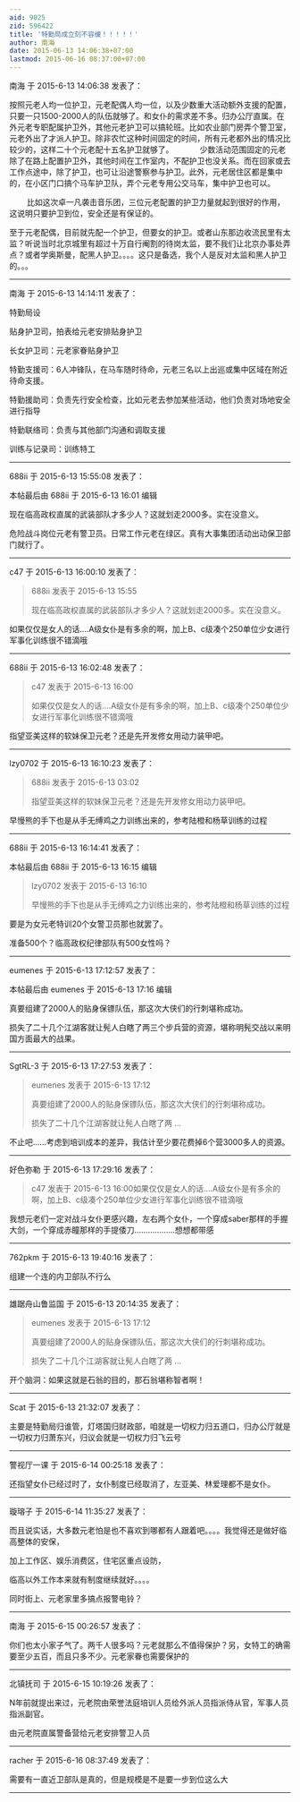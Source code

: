 ```yaml
---
aid: 9025
zid: 596422
title: '特勤局成立刻不容缓！！！！！'
author: 南海
date: 2015-06-13 14:06:38+07:00
lastmod: 2015-06-16 08:37:00+07:00
---
```


南海 于 2015-6-13 14:06:38 发表了：

按照元老人均一位护卫，元老配偶人均一位，以及少数重大活动额外支援的配置，只要一只1500-2000人的队伍就够了。和女仆的需求差不多。归办公厅直属。在外元老专职配属护卫外，其他元老护卫可以搞轮班。比如农业部门房弄个警卫室，元老外出了才派人护卫。除非农忙这种时间固定的时间，所有元老都外出的情况比较少的，这样二十个元老配十五名护卫就够了。            少数活动范围固定的元老除了在路上配置护卫外，其他时间在工作室内，不配护卫也没关系。而在回家或去工作点途中，除了护卫，也可让沿途警察参与护卫。此外，元老居住区都是集中的，在小区门口搞个马车护卫队，弄个元老专用公交马车，集中护卫也可以。

        比如这次卓一凡袭击音乐团，三位元老配置的护卫力量就起到很好的作用，这说明只要护卫到位，安全还是有保证的。

至于元老配偶，目前就先配一个护卫，但要女的护卫。或者山东那边收流民里有太监？听说当时北京城里有超过十万自行阉割的待岗太监，要不我们让北京办事处弄点？或者学奥斯曼，配黑人护卫。。。。这只是备选，我个人是反对太监和黑人护卫的。。。

---------

南海 于 2015-6-13 14:14:11 发表了：

特勤局设

贴身护卫司，拍表给元老安排贴身护卫

长女护卫司：元老家眷贴身护卫

特勤支援司：6人冲锋队，在马车随时待命，元老三名以上出巡或集中区域在附近待命支援。

特勤援助司：负责先行安全检查，比如元老去参加某些活动，他们负责对场地安全进行指导

特勤联络司：负责与其他部门沟通和调取支援

训练与记录司：训练特工

---------

688ii 于 2015-6-13 15:55:08 发表了：

本帖最后由 688ii 于 2015-6-13 16:01 编辑 

现在临高政权直属的武装部队才多少人？这就划走2000多。实在没意义。

危险战斗岗位元老有警卫员。日常工作元老在绿区。真有大事集团活动出动保卫部门就行了。

---------

c47 于 2015-6-13 16:00:10 发表了：

> 688ii 发表于 2015-6-13 15:55
> 
> 现在临高政权直属的武装部队才多少人？这就划走2000多。实在没意义。



如果仅仅是女人的话....A级女仆是有多余的啊，加上B、c级凑个250单位少女进行军事化训练很不错滴哦

---------

688ii 于 2015-6-13 16:02:48 发表了：

> c47 发表于 2015-6-13 16:00
> 
> 如果仅仅是女人的话....A级女仆是有多余的啊，加上B、c级凑个250单位少女进行军事化训练很不错滴哦



指望亚美这样的软妹保卫元老？还是先开发修女用动力装甲吧。

---------

lzy0702 于 2015-6-13 16:10:23 发表了：

> 688ii 发表于 2015-6-13 03:02
> 
> 指望亚美这样的软妹保卫元老？还是先开发修女用动力装甲吧。



早慢熊的手下也是从手无缚鸡之力训练出来的，参考陆橙和杨草训练的过程

---------

688ii 于 2015-6-13 16:14:41 发表了：

本帖最后由 688ii 于 2015-6-13 16:15 编辑 


> 
> lzy0702 发表于 2015-6-13 16:10
> 
> 早慢熊的手下也是从手无缚鸡之力训练出来的，参考陆橙和杨草训练的过程



要是为女元老特训20个女警卫员那也就罢了。

准备500个？临高政权纪律部队有500女性吗？

---------

eumenes 于 2015-6-13 17:12:57 发表了：

本帖最后由 eumenes 于 2015-6-13 17:16 编辑 

真要组建了2000人的贴身保镖队伍，那这次大侠们的行刺堪称成功。

损失了二十几个江湖客就让髡人白瞎了两三个步兵营的资源，堪称明髡交战以来明国方面最大的战果。

---------

SgtRL-3 于 2015-6-13 17:27:53 发表了：

> eumenes 发表于 2015-6-13 17:12
> 
> 真要组建了2000人的贴身保镖队伍，那这次大侠们的行刺堪称成功。
> 
> 损失了二十几个江湖客就让髡人白瞎了两 ...



不止吧......考虑到培训成本的差异，我估计至少要花费掉6个营3000多人的资源。

---------

好色弥勒 于 2015-6-13 17:29:16 发表了：

> c47 发表于 2015-6-13 16:00如果仅仅是女人的话....A级女仆是有多余的啊，加上B、c级凑个250单位少女进行军事化训练很不错滴哦



我想元老们一定对战斗女仆更感兴趣，左右两个女仆，一个穿成saber那样的手握大剑，一个穿成赤瞳那样的手提倭刀………………想想都带感

---------

762pkm 于 2015-6-13 19:40:16 发表了：

组建一个连的内卫部队不行么

---------

雄踞舟山鲁监国 于 2015-6-13 20:14:35 发表了：

> eumenes 发表于 2015-6-13 17:12
> 
> 真要组建了2000人的贴身保镖队伍，那这次大侠们的行刺堪称成功。
> 
> 损失了二十几个江湖客就让髡人白瞎了两 ...



开个脑洞：如果这就是石翁的目的，那石翁堪称智者啊！

---------

Scat 于 2015-6-13 21:32:07 发表了：

主要是特勤局归谁管，灯塔国归财政部，咱就是一切权力归五道口，归办公厅就是一切权力归萧东兴，归议会就是一切权力归飞云号

---------

警视厅一课 于 2015-6-14 00:25:18 发表了：

还指望女仆已经过时了，女仆制度已经取消了，左亚美、林爱理都不是女仆。

---------

璇瑢子 于 2015-6-14 11:35:27 发表了：

而且说实话，大多数元老怕是也不喜欢到哪都有人跟着吧。。。。我觉得还是做好临高整体的安保，

加上工作区、娱乐消费区，住宅区重点设防，

临高以外工作本来就有制度继续就好。。。。

同时街上、元老家里多搞点报警电铃？

---------

南海 于 2015-6-15 00:26:57 发表了：

你们也太小家子气了。两千人很多吗？元老就那么不值得保护？另，女特工的确需要至少五百，而且只多不少。元老家眷也需要保护的

---------

北镇抚司 于 2015-6-15 10:19:26 发表了：

N年前就提出来过，元老院由荣誉法庭培训人员给外派人员指派侍从官，军事人员指派副官。

由元老院直属警备营给元老安排警卫人员

---------

racher 于 2015-6-16 08:37:49 发表了：

需要有一直近卫部队是真的，但是规模是不是要一步到位这么大

---------

